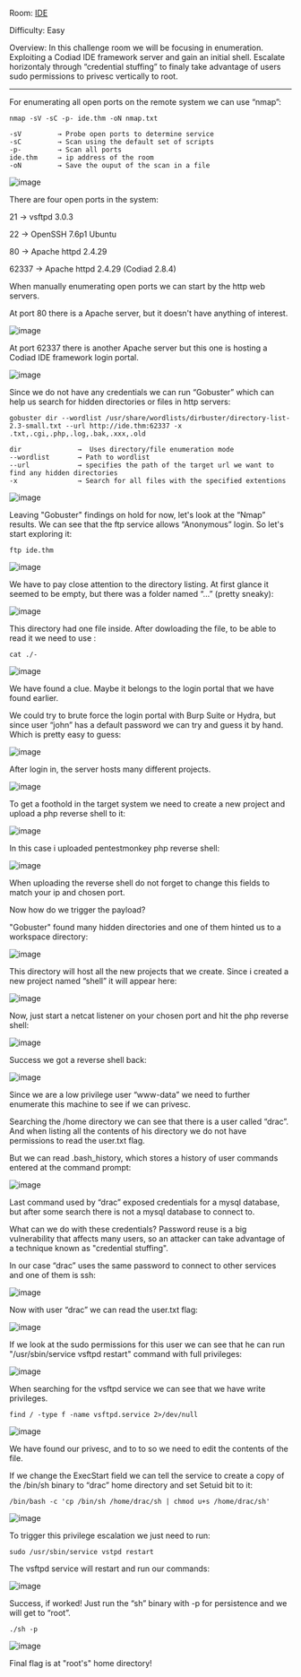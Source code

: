 Room: [IDE](https://tryhackme.com/room/ide)

Difficulty: Easy

Overview: In this challenge room we will be focusing in enumeration. Exploiting a Codiad IDE framework server and gain an initial shell. Escalate horizontaly through “credential stuffing” to finaly take advantage of users sudo permissions to privesc vertically to root.

------------------------------------------------------------------------------------------------------------------------------------------------------------------

For enumerating all open ports on the remote system we can use “nmap”:

```
nmap -sV -sC -p- ide.thm -oN nmap.txt

-sV         → Probe open ports to determine service
-sC         → Scan using the default set of scripts
-p-         → Scan all ports
ide.thm     → ip address of the room
-oN         → Save the ouput of the scan in a file
```

![image](https://user-images.githubusercontent.com/76821053/144726736-0910d18b-4501-4991-8f61-016778387937.png)

There are four open ports in the system:

21       →  vsftpd 3.0.3

22       →  OpenSSH 7.6p1 Ubuntu

80       →  Apache httpd 2.4.29

62337 → Apache httpd 2.4.29 (Codiad 2.8.4)

When manually enumerating open ports we can start by the http web servers.

At port 80 there is a Apache server, but it doesn't have anything of interest.

![image](https://user-images.githubusercontent.com/76821053/144726746-67f83f01-12d3-4d38-9581-305a3b8d157e.png)

At port 62337 there is another Apache server but this one is hosting a Codiad IDE framework login portal. 

![image](https://user-images.githubusercontent.com/76821053/144726750-18d3c7f5-8f20-4612-b996-da8207234929.png)

Since we do not have any credentials we can run “Gobuster” which can help us search for hidden directories or files in http servers:

```
gobuster dir --wordlist /usr/share/wordlists/dirbuster/directory-list-2.3-small.txt --url http://ide.thm:62337 -x .txt,.cgi,.php,.log,.bak,.xxx,.old

dir              →  Uses directory/file enumeration mode
--wordlist       → Path to wordlist 
--url            → specifies the path of the target url we want to find any hidden directories
-x               → Search for all files with the specified extentions 

```

![image](https://user-images.githubusercontent.com/76821053/144726760-6f91879f-74f3-4645-b9e1-0e301ea56ad9.png)

Leaving "Gobuster" findings on hold for now, let's look at the “Nmap” results. We can see that the ftp service allows “Anonymous” login. So let's start exploring it:

```
ftp ide.thm
```

![image](https://user-images.githubusercontent.com/76821053/144726768-bed2d199-cb37-4987-9654-73c22fb41da9.png)

We have to pay close attention to the directory listing. At first glance it seemed to be empty, but there was a folder named “...” (pretty sneaky):

![image](https://user-images.githubusercontent.com/76821053/144726781-261260d9-fb7c-4eab-8a82-81654327d0cf.png)

This directory had one file inside. After dowloading the file, to be able to read it we need to use :

```
cat ./-
```

![image](https://user-images.githubusercontent.com/76821053/144726787-142b77b6-9e19-4ce0-8105-b5594015177f.png)

We have found a clue. Maybe it belongs to the login portal that we have found earlier.

We could try to brute force the login portal with Burp Suite or Hydra, but since user “john” has a default password we can try and guess it by hand. Which is pretty easy to guess:

![image](https://user-images.githubusercontent.com/76821053/144726795-489667b0-6a81-4ff6-b7f2-500adbe3afa2.png)

After login in, the server hosts many different projects. 

![image](https://user-images.githubusercontent.com/76821053/144726800-842adbfe-0f60-473f-9f57-e265eec75531.png)

To get a foothold in the target system we need to create a new project and upload a php reverse shell to it: 

![image](https://user-images.githubusercontent.com/76821053/144726805-ab21180d-d69b-4a5e-a05a-21c222cce3b1.png)

In this case i uploaded pentestmonkey php reverse shell:

![image](https://user-images.githubusercontent.com/76821053/144726814-f04597aa-5af2-465e-9b5f-deef9037f4c7.png)

When uploading the reverse shell do not forget to change this fields to match your ip and chosen port.

Now how do we trigger the payload? 

"Gobuster" found many hidden directories and one of them hinted us to a workspace directory:

![image](https://user-images.githubusercontent.com/76821053/144726819-f8ef6210-3bf6-4a98-aac1-4684fd243ce9.png)

This directory will host all the new projects that we create. Since i created a new project named “shell” it will appear here:

![image](https://user-images.githubusercontent.com/76821053/144726825-8152190f-7758-4000-b2d0-6b9d19d27d52.png)

Now, just start a netcat listener on your chosen port and hit the php reverse shell:

![image](https://user-images.githubusercontent.com/76821053/144726827-e1f2516b-7347-4559-80a3-e2e57bb34bd6.png)

Success we got a reverse shell back:

![image](https://user-images.githubusercontent.com/76821053/144726828-3b77a321-e140-4f9b-a214-4690cd96a054.png)

Since we are a low privilege user “www-data” we need to further enumerate this machine to see if we can privesc.

Searching the /home directory we can see that there is a user called “drac”. And when listing all the contents of his directory we do not have permissions to read the user.txt flag. 

But we can read .bash_history, which stores a history of user commands entered at the command prompt:

![image](https://user-images.githubusercontent.com/76821053/144726836-1fd31136-23e8-4abd-838b-c4e633c2a13e.png)

Last command used by “drac” exposed credentials for a mysql database, but after some search there is not a mysql database to connect to.

What can we do with these credentials? Password reuse is a big vulnerability that affects many users, so an attacker can take advantage of a technique known as "credential stuffing".

In our case “drac” uses the same password to connect to other services and one of them is ssh:

![image](https://user-images.githubusercontent.com/76821053/144726848-c089f583-63ad-412f-8e3a-9d21c2e6d1c0.png)

Now with user “drac” we can read the user.txt flag: 

![image](https://user-images.githubusercontent.com/76821053/144726858-5031fb5c-c63e-4c6c-a638-1090e25b4f82.png)

If we look at the sudo permissions for this user we can see that he can run "/usr/sbin/service vsftpd restart" command with full privileges:

![image](https://user-images.githubusercontent.com/76821053/144726862-48b09620-07cc-4105-810d-e833fe5bc413.png)

When searching for the vsftpd service we can see that we have write privileges. 

```
find / -type f -name vsftpd.service 2>/dev/null
```

![image](https://user-images.githubusercontent.com/76821053/144726864-387bf518-410e-4b27-ae83-8249b95a7c51.png)

We have found our privesc, and to to so we need to edit the contents of the file. 

If we change the ExecStart field we can tell the service to create a copy of the /bin/sh binary to “drac” home directory and set Setuid bit to it:

```
/bin/bash -c 'cp /bin/sh /home/drac/sh | chmod u+s /home/drac/sh'
```

![image](https://user-images.githubusercontent.com/76821053/144726870-f430959c-14a3-44fc-8c84-8f630637428a.png)

To trigger this privilege escalation we just need to run:

```
sudo /usr/sbin/service vstpd restart
```

The vsftpd service will restart and run our commands:

![image](https://user-images.githubusercontent.com/76821053/144726876-4260d954-8670-46dd-b69f-30dd93a9d3be.png)

Success, if worked! Just run the “sh” binary with -p for persistence and we will get to “root”.

```
./sh -p
```

![image](https://user-images.githubusercontent.com/76821053/144726881-7fe9d2e3-9afd-4f1e-b58f-4d58d7a873bf.png)

Final flag is at "root's" home directory!































